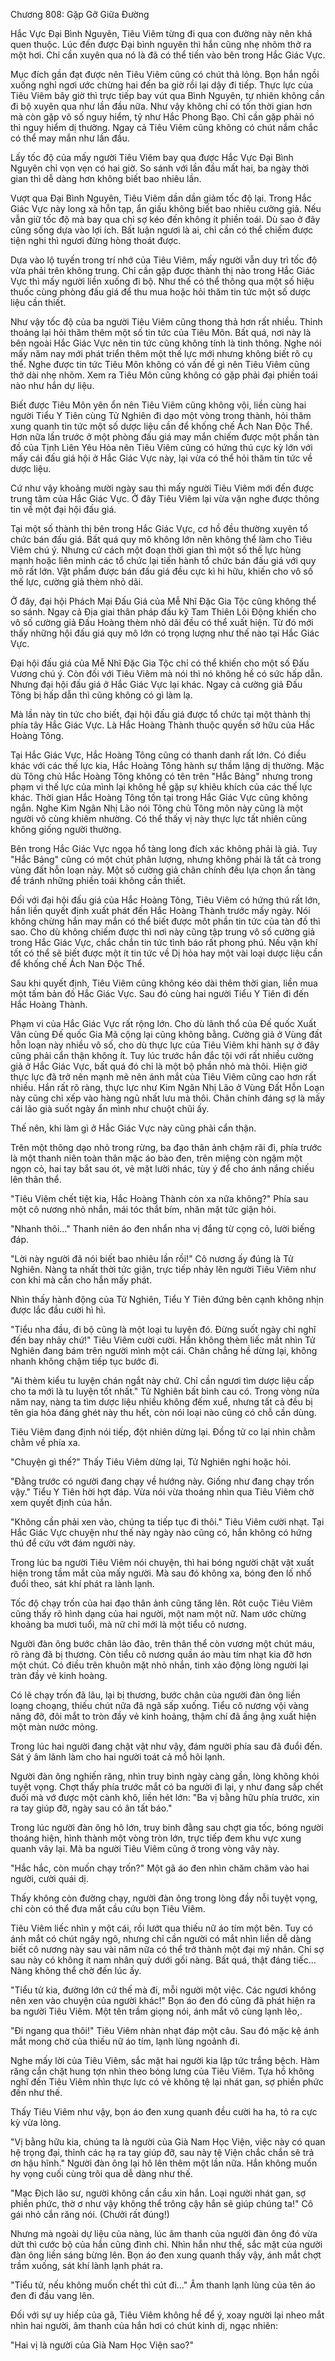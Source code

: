 




Chương 808: Gặp Gỡ Giữa Đường


Hắc Vực Đại Bình Nguyên, Tiêu Viêm từng đi qua con đường này nên khá quen thuộc. Lúc đến được Đại bình nguyên thì hắn cũng nhẹ nhõm thở ra một hơi. Chỉ cần xuyên qua nó là đã có thể tiến vào bên trong Hắc Giác Vực.

Mục đích gần đạt được nên Tiêu Viêm cũng có chút thả lỏng. Bọn hắn ngồi xuống nghỉ ngơi ước chừng hai đến ba giờ rồi lại dậy đi tiếp. Thực lực của Tiêu Viêm bây giờ thì trực tiếp bay vút qua Bình Nguyên, tự nhiên không cần đi bộ xuyên qua như lần đầu nữa. Như vậy không chỉ có tốn thời gian hơn mà còn gặp vô số nguy hiểm, tỷ như Hắc Phong Bạo. Chỉ cần gặp phải nó thì nguy hiểm dị thường. Ngay cả Tiêu Viêm cũng không có chút nắm chắc có thể may mắn như lần đầu.

Lấy tốc độ của mấy người Tiêu Viêm bay qua được Hắc Vực Đại Bình Nguyên chỉ vọn vẹn có hai giờ. So sánh với lần đầu mất hai, ba ngày thời gian thì dễ dàng hơn không biết bao nhiêu lần.

Vượt qua Đại Bình Nguyên, Tiêu Viêm dần dần giảm tốc độ lại. Trong Hắc Giác Vực này long xà hỗn tạp, ẩn giấu không biết bao nhiêu cường giả. Nếu vẫn giữ tốc độ mà bay qua chỉ sợ kéo đến không ít phiền toái. Dù sao ở đây cũng sống dựa vào lợi ích. Bất luận ngươi là ai, chỉ cần có thể chiếm được tiện nghi thì ngươi đừng hòng thoát được.

Dựa vào lộ tuyến trong trí nhớ của Tiêu Viêm, mấy người vẫn duy trì tốc độ vừa phải trên không trung. Chỉ cần gặp được thành thị nào trong Hắc Giác Vực thì mấy người liền xuống đi bộ. Như thế có thể thông qua một số hiệu thuốc cùng phòng đấu giá để thu mua hoặc hỏi thăm tin tức một số dược liệu cần thiết.

Như vậy tốc độ của ba người Tiêu Viêm cũng thong thả hơn rất nhiều. Thỉnh thoảng lại hỏi thăm thêm một số tin tức của Tiêu Môn. Bất quá, nơi này là bên ngoài Hắc Giác Vực nên tin tức cũng không tính là tinh thông. Nghe nói mấy năm nay mới phát triển thêm một thế lực mới nhưng không biết rõ cụ thể. Nghe được tin tức Tiêu Môn không có vấn đề gì nên Tiêu Viêm cũng thở dài nhẹ nhõm. Xem ra Tiêu Môn cũng không có gặp phải đại phiền toái nào như hắn dự liệu.

Biết được Tiêu Môn yên ổn nên Tiêu Viêm cũng không vội, liền cùng hai người Tiểu Y Tiên cùng Tử Nghiên đi dạo một vòng trong thành, hỏi thăm xung quanh tin tức một số dược liệu cần để khống chế Ách Nan Độc Thể. Hơn nữa lần trước ở một phòng đấu giá may mắn chiếm được một phần tàn đồ của Tịnh Liên Yêu Hỏa nên Tiêu Viêm cũng có hứng thú cực kỳ lớn với mấy cái đấu giá hội ở Hắc Giác Vực này, lại vừa có thể hỏi thăm tin tức về dược liệu.

Cứ như vậy khoảng mười ngày sau thì mấy người Tiêu Viêm mới đến được trung tâm của Hắc Giác Vực. Ở đây Tiêu Viêm lại vừa vặn nghe được thông tin về một đại hội đấu giá.

Tại một số thành thị bên trong Hắc Giác Vực, cơ hồ đều thường xuyên tổ chức bán đấu giá. Bất quá quy mô không lớn nên không thể làm cho Tiêu Viêm chú ý. Nhưng cứ cách một đoạn thời gian thì một số thế lực hùng mạnh hoặc liên minh các tổ chức lại tiến hành tổ chức bán đấu giá với quy mô rất lớn. Vật phẩm được bán đấu giá đều cực kì hi hữu, khiến cho vô số thế lực, cường giả thèm nhỏ dãi.

Ở đây, đại hội Phách Mại Đấu Giá của Mễ Nhĩ Đặc Gia Tộc cũng không thể so sánh. Ngay cả Địa giai thân pháp đấu kỹ Tam Thiên Lôi Động khiến cho vô số cường giả Đấu Hoàng thèm nhỏ dãi đều có thể xuất hiện. Từ đó mới thấy những hội đấu giá quy mô lớn có trọng lượng như thế nào tại Hắc Giác Vực.

Đại hội đấu giá của Mễ Nhĩ Đặc Gia Tộc chỉ có thể khiến cho một số Đấu Vương chú ý. Còn đối với Tiêu Viêm mà nói thì nó không hề có sức hấp dẫn. Nhưng đại hội đấu giá ở Hắc Giác Vực lại khác. Ngay cả cường giả Đấu Tông bị hấp dẫn thì cũng không có gì làm lạ.

Mà lần này tin tức cho biết, đại hội đấu giá được tổ chức tại một thành thị phía tây Hắc Giác Vực. Là Hắc Hoàng Thành thuộc quyền sở hữu của Hắc Hoàng Tông.

Tại Hắc Giác Vực, Hắc Hoàng Tông cũng có thanh danh rất lớn. Có điều khác với các thế lực kia, Hắc Hoàng Tông hành sự thầm lặng dị thường. Mặc dù Tông chủ Hắc Hoàng Tông không có tên trên "Hắc Bảng" nhưng trong phạm vi thế lực của mình lại không hề gặp sự khiêu khích của các thế lực khác. Thời gian Hắc Hoàng Tông tồn tại trong Hắc Giác Vực cũng không ngắn. Nghe Kim Ngân Nhị Lão nói Tông chủ Tông môn này cũng là một người vô cùng khiêm nhường. Có thể thấy vị này thực lực tất nhiên cũng không giống người thường.

Bên trong Hắc Giác Vực ngọa hổ tàng long đích xác không phải là giả. Tuy "Hắc Bảng" cũng có một chút phân lượng, nhưng không phải là tất cả trong vùng đất hỗn loạn này. Một số cường giả chân chính đều lựa chọn ẩn tàng để tránh những phiền toái không cần thiết.

Đối với đại hội đấu giá của Hắc Hoàng Tông, Tiêu Viêm có hứng thú rất lớn, hắn liền quyết định xuất phát đến Hắc Hoàng Thành trước mấy ngày. Nói không chừng hắn may mắn có thể biết được môt phần tin tức của tàn đồ thì sao. Cho dù không chiếm được thì nơi này cũng tập trung vô số cường giả trong Hắc Giác Vực, chắc chắn tin tức tình báo rất phong phú. Nếu vận khí tốt có thể sẽ biết được một ít tin tức về Dị hỏa hay một vài loại dược liệu cần để khống chế Ách Nan Độc Thể.

Sau khi quyết định, Tiêu Viêm cũng không kéo dài thêm thời gian, liền mua một tấm bản đồ Hắc Giác Vực. Sau đó cùng hai người Tiểu Y Tiên đi đến Hắc Hoàng Thành.

Phạm vi của Hắc Giác Vực rất rộng lớn. Cho dù lãnh thổ của Đế quốc Xuất Vân cùng Đế quốc Gia Mã cộng lại cũng không bằng. Cường giả ở Vùng đất hỗn loạn này nhiều vô số, cho dù thực lực của Tiêu Viêm khi hành sự ở đây cũng phải cẩn thận không ít. Tuy lúc trước hắn đắc tội với rất nhiều cường giả ở Hắc Giác Vực, bất quá đó chỉ là một bộ phần nhỏ mà thôi. Hiện giờ thực lực đã trở nên mạnh mẽ nên ánh mắt của Tiêu Viêm cũng cao hơn rất nhiều. Hắn rất rõ ràng, thực lực như Kim Ngân Nhị Lão ở Vùng Đất Hỗn Loạn này cũng chỉ xếp vào hàng ngũ nhất lưu mà thôi. Chân chính đáng sợ là mấy cái lão già suốt ngày ẩn mình như chuột chũi ấy.

Thế nên, khi làm gì ở Hắc Giác Vực này cũng phải cẩn thận.

Trên một thông dạo nhỏ trong rừng, ba đạo thân ảnh chậm rãi đi, phía trước là một thanh niên toàn thân mặc áo bào đen, trên miệng còn ngậm một ngọn cỏ, hai tay bắt sau ót, vẻ mặt lười nhác, tùy ý để cho ánh nắng chiếu lên thân thể.

"Tiêu Viêm chết tiệt kia, Hắc Hoàng Thành còn xa nữa không?" Phía sau một cô nương nhỏ nhắn, mái tóc thắt bím, nhăn mặt tức giận hỏi.

"Nhanh thôi…" Thanh niên áo đen nhẩn nha vị đắng từ cọng cỏ, lười biếng đáp.

"Lời này người đã nói biết bao nhiêu lần rồi!" Cô nương ấy đúng là Tử Nghiên. Nàng ta nhất thời tức giận, trực tiếp nhảy lên người Tiêu Viêm như con khỉ mà cắn cho hắn mấy phát.

Nhìn thấy hành động của Tử Nghiên, Tiểu Y Tiên đứng bên cạnh không nhịn được lắc đầu cười hì hì.

"Tiểu nha đầu, đi bộ cũng là một loại tu luyện đó. Đừng suốt ngày chỉ nghĩ đến bay nhảy chứ!" Tiêu Viêm cười cười. Hắn không thèm liếc mắt nhìn Tử Nghiên đang bám trên người mình một cái. Chân chẳng hề dừng lại, không nhanh không chậm tiếp tục bước đi.

"Ai thèm kiểu tu luyện chán ngắt này chứ. Chỉ cần ngươi tìm dược liệu cấp cho ta mới là tu luyện tốt nhất." Tử Nghiên bất bình cau có. Trong vòng nửa năm nay, nàng ta tìm dược liệu nhiều không đếm xuể, nhưng tất cả đều bị tên gia hỏa đáng ghét này thu hết, còn nói loại nào cũng có chỗ cần dùng.

Tiêu Viêm đang định nói tiếp, đột nhiên dừng lại. Đồng tử co lại nhìn chằm chằm về phía xa.

"Chuyện gì thế?" Thấy Tiêu Viêm dừng lại, Tử Nghiên nghi hoặc hỏi.

"Đằng trước có người đang chạy về hướng này. Giống như đang chạy trốn vậy." Tiểu Y Tiên hời hợt đáp. Vừa nói vừa thoáng nhìn qua Tiêu Viêm chờ xem quyết định của hắn.

"Không cần phải xen vào, chúng ta tiếp tục đi thôi." Tiêu Viêm cười nhạt. Tại Hắc Giác Vực chuyện như thế này ngày nào cũng có, hắn không có hứng thú để cứu vớt đám người này.

Trong lúc ba người Tiêu Viêm nói chuyện, thì hai bóng người chật vật xuất hiện trong tầm mắt của mấy người. Mà sau đó không xa, bóng đen lố nhố đuổi theo, sát khí phát ra lành lạnh.

Tốc độ chạy trốn của hai đạo thân ảnh cũng tăng lên. Rôt cuộc Tiêu Viêm cũng thấy rõ hình dạng của hai người, một nam một nữ. Nam ước chừng khoảng ba mươi tuổi, mà nữ chỉ mới là một tiểu cô nương.

Người đàn ông bước chân lảo đảo, trên thân thể còn vương một chút máu, rõ ràng đã bị thương. Còn tiểu cô nương quần áo màu tím nhạt kia đỡ hơn một chút. Có điều trên khuôn mặt nhỏ nhắn, tinh xảo động lòng người lại tràn đầy vẻ kinh hoàng.

Có lẽ chạy trốn đã lâu, lại bị thương, bước chân của người đàn ông liền loạng choạng, thiếu chút nữa đã ngã sấp xuống. Tiểu cô nương vội vàng nâng đỡ, đôi mắt to tròn đầy vẻ kinh hoảng, thậm chí đã ầng ậng xuất hiện một màn nước mỏng.

Trong lúc hai người đang chật vật như vậy, đám người phía sau đã đuổi đến. Sát ý âm lãnh làm cho hai người toát cả mồ hôi lạnh.

Người đàn ông nghiến răng, nhìn truy binh ngày càng gần, lòng không khỏi tuyệt vọng. Chợt thấy phía trước mắt có ba người đi lại, y như đang sắp chết đuối mà vớ được một cành khô, liền hét lớn: "Ba vị bằng hữu phía trước, xin ra tay giúp đỡ, ngày sau có ân tất báo."

Trong lúc người đàn ông hô lớn, truy binh đằng sau chợt gia tốc, bóng người thoáng hiện, hình thành một vòng tròn lớn, trực tiếp đem khu vực xung quanh vây lại. Mà ba người Tiêu Viêm cũng ở trong vòng vây này.

"Hắc hắc, còn muốn chạy trốn?" Một gã áo đen nhìn chăm chăm vào hai người, cười quái dị.

Thấy không còn đường chạy, người đàn ông trong lòng đầy nỗi tuyệt vọng, chỉ còn có thể đưa mắt cầu cứu bọn Tiêu Viêm.

Tiêu Viêm liếc nhìn y một cái, rồi lướt qua thiếu nữ áo tím một bên. Tuy có ánh mắt có chút ngây ngô, nhưng chỉ cần người có mắt nhìn liền dễ dàng biết cô nương này sau vài năm nữa có thể trở thành một đại mỹ nhân. Chỉ sợ sau này có không ít nam nhân quỳ dưới gối nàng. Bất quá, thật đáng tiếc… Nàng không thể chờ đến lúc ấy.

"Tiểu tử kia, đường lớn cứ thế mà đi, mỗi người một việc. Các ngươi không nên xen vào chuyện của người khác!" Bọn áo đen đó cũng đã phát hiện ra ba người Tiêu Viêm. Một tên trầm giọng nói, ánh mắt vô cùng lạnh lẽo,.

"Đi ngang qua thôi!" Tiêu Viêm nhàn nhạt đáp một câu. Sau đó mặc kệ ánh mắt mong chờ của thiếu nữ áo tím, lạnh lùng ngoảnh đi.

Nghe mấy lời của Tiêu Viêm, sắc mặt hai người kia lập tức trắng bệch. Hàm răng cắn chặt hung tợn nhìn theo bóng lưng của Tiêu Viêm. Tựa hồ không nghĩ đến Tiêu Viêm nhìn thực lực có vẻ không tệ lại nhát gan, sợ phiền phức đến như thế.

Thấy Tiêu Viêm như vậy, bọn áo đen xung quanh đều cười ha ha, tỏ ra cực kỳ vừa lòng.

"Vị bằng hữu kia, chúng ta là người của Già Nam Học Viện, việc này có quan hệ trọng đại, thỉnh các hạ ra tay giúp đỡ, sau này tệ Viện chắc chắn sẽ trả ơn hậu hĩnh." Người đàn ông lại hô lên thêm một lần nữa. Hắn không muốn hy vọng cuối cùng trôi qua dễ dàng như thế.

"Mạc Địch lão sư, người không cần cầu xin hắn. Loại người nhát gan, sợ phiền phức, thờ ơ như vậy không thể trông cậy hắn sẽ giúp chúng ta!" Cô gái nhỏ cắn răng nói. (Chưởi rất đúng!)

Nhưng mà ngoài dự liệu của nàng, lúc âm thanh của người đàn ông đó vừa dứt thì cước bộ của hắn cũng đình chỉ. Nhìn hắn như thế, sắc mặt của người đàn ông liền sáng bừng lên. Bọn áo đen xung quanh thấy vậy, ánh mắt chợt trầm xuống, sát khí lành lạnh phát ra.

"Tiểu tử, nếu không muốn chết thì cút đi…" Âm thanh lạnh lùng của tên áo đen đi đầu vang lên.

Đối với sự uy hiếp của gã, Tiêu Viêm không hề để ý, xoay người lại nheo mắt nhìn hai người, âm thanh của hắn hơi có chút kinh dị, ngạc nhiên:

"Hai vị là người của Già Nam Học Viện sao?"




